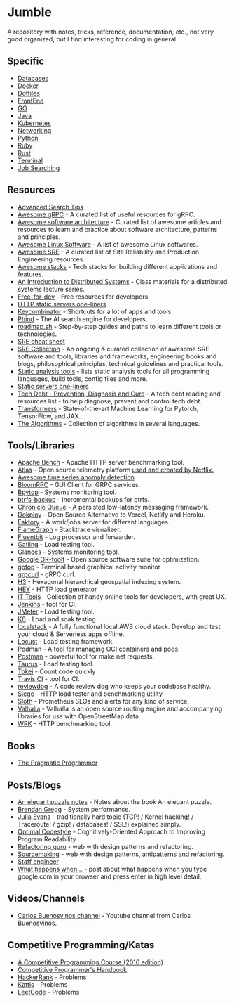 # Jumble

A repository with notes, tricks, reference, documentation, etc., not very good organized, but I find interesting for coding in general.

## Specific

- [Databases](/databases/databases.md)
- [Docker](/docker/docker.md)
- [Dotfiles](/dotfiles/dotfiles.md)
- [FrontEnd](/front/front.md)
- [GO](go/go.md)
- [Java](/java/java.md)
- [Kubernetes](/k8s/k8s.md)
- [Networking](/network/network.md)
- [Python](/python/python.md)
- [Ruby](/ruby/ruby.md)
- [Rust](/rust/rust.md)
- [Terminal](/terminal/terminal.md)
- [Job Searching](/job/job.md)

## Resources

- [Advanced Search Tips](https://gist.github.com/dohsimpson/f6b495b7fcfbb80f60021a1359d8121a)
- [Awesome gRPC](https://github.com/grpc-ecosystem/awesome-grpc) - A curated list of useful resources for gRPC.
- [Awesome software architecture](https://mehdihadeli.github.io/awesome-software-architecture/) - Curated list of awesome articles and resources to learn and practice about software architecture, patterns and principles.
- [Awesome Linux Software](https://github.com/luong-komorebi/Awesome-Linux-Software) -  A list of awesome Linux softwares.
- [Awesome SRE](https://github.com/dastergon/awesome-sre) - A curated list of Site Reliability and Production Engineering resources.
- [Awesome stacks](https://github.com/stackshareio/awesome-stacks) - Tech stacks for building different applications and features.
- [An Introduction to Distributed Systems](https://github.com/aphyr/distsys-class) - Class materials for a distributed systems lecture series.
- [Free-for-dev](https://free-for.dev/#/) - Free resources for developers.
- [HTTP static servers one-liners](https://gist.github.com/willurd/5720255)
- [Keycombinator](https://keycombiner.com/collections/) - Shortcuts for a lot of apps and tools
- [Phind](https://www.phind.com/) - The AI search engine for developers.
- [roadmap.sh](https://roadmap.sh/roadmaps) - Step-by-step guides and paths to learn different tools or technologies.
- [SRE cheat sheet](https://github.com/shibumi/SRE-cheat-sheet)
- [SRE Collection](https://github.com/exajobs/sre-collection) - An ongoing & curated collection of awesome SRE software and tools, libraries and frameworks, engineering books and blogs, philosophical principles, technical guidelines and practical tools.
- [Static analysis tools](https://github.com/analysis-tools-dev/static-analysis) - lists static analysis tools for all programming languages, build tools, config files and more.
- [Static servers one-liners](https://gist.github.com/willurd/5720255)
- [Tech Debt - Prevention, Diagnosis and Cure](https://github.com/Hiberly/tech-debt-reading-list) - A tech debt reading and resources list - to help diagnose, prevent and control tech debt.
- [Transformers](https://github.com/huggingface/transformers) - State-of-the-art Machine Learning for Pytorch, TensorFlow, and JAX.
- [The Algorithms](https://the-algorithms.com/) - Collection of algorithms in several languages.

## Tools/Libraries

- [Apache Bench](https://httpd.apache.org/docs/2.4/programs/ab.html) - Apache HTTP server benchmarking tool.
- [Atlas](https://github.com/Netflix/Atlas) - Open source telemetry platform [used and created by Netflix.](https://netflixtechblog.com/introducing-atlas-netflixs-primary-telemetry-platform-bd31f4d8ed9a)
- [Awesome time series anomaly detection](https://github.com/rob-med/awesome-TS-anomaly-detection)
- [BloomRPC](https://github.com/uw-labs/bloomrpc) - GUI Client for GRPC services.
- [Bpytop](https://github.com/aristocratos/bpytop) - Systems monitoring tool.
- [btrfs-backup](https://github.com/bob1de/btrfs-backup) - Incremental backups for btrfs.
- [Chronicle Queue](https://github.com/OpenHFT/Chronicle-Queue) - A persisted low-latency messaging framework.
- [Dokploy](https://github.com/Dokploy/dokploy) - Open Source Alternative to Vercel, Netlify and Heroku.
- [Faktory](https://github.com/contribsys/faktory) - A work/jobs server for different languages.
- [FlameGraph](https://github.com/brendangregg/FlameGraph) - Stacktrace visualizer.
- [Fluentbit](https://fluentbit.io/) - Log processor and forwarder.
- [Gatling](https://gatling.io/) - Load testing tool.
- [Glances](https://nicolargo.github.io/glances/) - Systems monitoring tool.
- [Google OR-toolt](https://developers.google.com/optimization) - Open source software suite for optimization.
- [gotop](https://github.com/xxxserxxx/gotop) - Terminal based graphical activity monitor
- [grpcurl](https://github.com/fullstorydev/grpcurl) - gRPC curl.
- [H3](https://h3geo.org/) - Hexagonal hierarchical geospatial indexing system.
- [HEY](https://github.com/rakyll/hey) - HTTP load generator
- [IT Tools](https://it-tools.tech/) - Collection of handy online tools for developers, with great UX.
- [Jenkins](https://www.jenkins.io/) - tool for CI.
- [JMeter](https://jmeter.apache.org/) - Load testing tool.
- [K6](https://k6.io/) - Load and soak testing.
- [localstack](https://github.com/localstack/localstack) - A fully functional local AWS cloud stack. Develop and test your cloud & Serverless apps offline.
- [Locust](https://locust.io/) - Load testing framework.
- [Podman](https://github.com/containers/podman) - A tool for managing OCI containers and pods.
- [Postman](https://www.postman.com/) - powerful tool for make net requests.
- [Taurus](https://gettaurus.org/) - Load testing tool.
- [Tokei](https://github.com/XAMPPRocky/tokei) - Count code quickly
- [Travis CI](https://travis-ci.org/) - tool for CI.
- [reviewdog](https://github.com/reviewdog/reviewdog) - A code review dog who keeps your codebase healthy.
- [Siege](https://github.com/JoeDog/siege) - HTTP load tester and benchmarking utility
- [Sloth](https://github.com/slok/sloth) - Prometheus SLOs and alerts for any kind of service.
- [Valhalla](https://github.com/valhalla/valhalla) - Valhalla is an open source routing engine and accompanying libraries for use with OpenStreetMap data.
- [WRK](https://github.com/wg/wrk) - HTTP benchmarking tool.

## Books

- [The Pragmatic Programmer](https://ricardogeek.com/docs/r_pragmatic_programmer.pdf)

## Posts/Blogs

- [An elegant puzzle notes](https://github.com/mgp/book-notes/blob/master/an-elegant-puzzle.markdown) - Notes about the book An elegant puzzle.
- [Brendan Gregg](https://www.brendangregg.com/) - System performance.
- [Julia Evans](https://jvns.ca/) - traditionally hard topic (TCP! / Kernel hacking! / Traceroute! / gzip! / databases! / SSL!) explained simply.
- [Optimal Codestyle](https://optimal-codestyle.github.io/) - Cognitively-Oriented Approach to Improving Program Readability
- [Refactoring guru](https://refactoring.guru/) - web with design patterns and refactoring.
- [Sourcemaking](https://sourcemaking.com/) - web with design patterns, antipatterns and refactoring.
- [Staff engineer](https://staffeng.com/)
- [What happens when...](https://github.com/alex/what-happens-when) - post about what happens when you type google.com in your browser and press enter in high level detail.

## Videos/Channels

- [Carlos Buenosvinos channel](https://www.youtube.com/user/carlosbuenosvinos/videos) - Youtube channel from Carlos Buenosvinos.

## Competitive Programming/Katas

- [A Competitive Programming Course (2016 edition)](https://algo.is/t-414-aflv-competitive-programming-course-2016/)
- [Competitive Programmer's Handbook](https://cses.fi/book/book.pdf)
- [HackerRank](https://www.hackerrank.com/) - Problems
- [Kattis](https://open.kattis.com/) - Problems
- [LeetCode](https://leetcode.com/) - Problems
